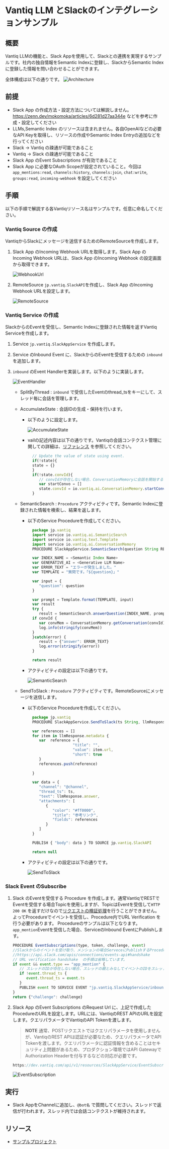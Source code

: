 # Vantiq LLM とSlackのインテグレーションサンプル

## 概要

Vantiq LLMの機能と、Slack Appを使用して、Slackとの連携を実現するサンプルです。社内の独自情報をSemantic Indexに登録し、SlackからSemantic Indexに登録した情報を問い合わせることができます。

全体構成は以下の通りです。
![Architecture](../../imgs/vantiq_llm_slack_integration/vantiq_slack_architecture.png)

## 前提

- Slack App の作成方法・設定方法については解説しません。https://zenn.dev/mokomoka/articles/6d281d27aa344e などを参考に作成・設定してください
- LLMs,Semantic Index のリソースは含まれません。各自OpenAIなどの必要なAPI Keyを取得し、リソースの作成やSemantic Index Entryの追加などを行ってください
- Slack -> Vantiq の疎通が可能であること
- Vantiq -> Slack の疎通が可能であること
- Slack App のEvent Subscriptions が有効であること
- Slack App に必要なOAuth Scopeが設定されていること。今回は`app_mentions:read`, `channels:history`, `channels:join`, `chat:write`, `groups:read`, `incoming-webhook` を設定してください

## 手順

以下の手順で解説する各Vantiqリソース名はサンプルです。任意に命名してください。

### Vantiq Source の作成

VantiqからSlackにメッセージを送信するためのRemoteSourceを作成します。

1. Slack App のIncoming Webhook URLを取得します。Slack App のIncoming Webhook URLは、Slack App のIncoming Webhook の設定画面から取得できます。

   ![WebhookUrl](../../imgs/vantiq_llm_slack_integration/slack_incomingwebhook.png)

1. RemoteSource `jp.vantiq.SlackAPI`を作成し、Slack App のIncoming Webhook URLを設定します。

   ![RemoteSource](../../imgs/vantiq_llm_slack_integration/remotesource.png)

### Vantiq Service の作成

SlackからのEventを受信し、Semantic Indexに登録された情報を返すVantiq Serviceを作成します。

1. Service `jp.vantiq.SlackAppService` を作成します。

1. Service のInbound Event に、SlackからのEventを受信するための `inbound` を追加します。

1. `inbound` のEvent Handlerを実装します。以下のように実装します。

   ![EventHandler](../../imgs/vantiq_llm_slack_integration/eventhandler.png)

   - SplitByThread : `inbound` で受信したEventのthread_tsをキーにして、スレッド毎に会話を管理します。
   - AccumulateState : 会話IDの生成・保持を行います。
     - 以下のように設定します。

       ![AccumulateState](../../imgs/vantiq_llm_slack_integration/accumulateState.png)

     - vailの記述内容は以下の通りです。Vantiqの会話コンテクスト管理に関しての詳細は、[リファレンス](https://dev.vantiq.com/docs/system/rules/index.html#conversationmemory) を参照してください。

       ```javascript
         // Update the value of state using event.
         if(!state){
         state = {}
         }
         if(!state.convId){
            // convIdが存在しない場合、ConversationMemoryに会話を開始するようにリクエストする
            var startConvo = []
            state.convId = io.vantiq.ai.ConversationMemory.startConversation(startConvo)
         } 
       ```

   - SemanticSearch : `Procedure` アクティビティです。Semantic Indexに登録された情報を検索し、結果を返します。
     - 以下のService Procedureを作成してください。

       ```javascript
         package jp.vantiq
         import service io.vantiq.ai.SemanticSearch
         import service io.vantiq.text.Template
         import service io.vantiq.ai.ConversationMemory
         PROCEDURE SlackAppService.SemanticSearch(question String REQUIRED, convId String): Object

         var INDEX_NAME = <Semantic Index Name>
         var GENERATIVE_AI = <Generative LLM Name>
         var ERROR_TEXT = "エラーが発生しました。"
         var TEMPLATE = "質問です。「${question}」"

         var input = {
            "question": question
         }

         var prompt = Template.format(TEMPLATE, input)
         var result
         try {
            result = SemanticSearch.answerQuestion(INDEX_NAME, prompt, GENERATIVE_AI, convId)
         if convId {
            var convMem = ConversationMemory.getConversation(convId)
            log.info(stringify(convMem))
         }
         }catch(error) {
            result = {"answer": ERROR_TEXT}
            log.error(stringify(error))
         }

         return result
       ```

     - アクティビティの設定は以下の通りです。

       ![SemanticSearch](../../imgs/vantiq_llm_slack_integration/semanticSearch.png)

   - SendToSlack : `Procedure` アクティビティです。RemoteSourceにメッセージを送信します。
     - 以下のService Procedureを作成してください。

       ```javascript
         package jp.vantiq
         PROCEDURE SlackAppService.SendToSlack(ts String, llmResponse Object )

         var references = []
         for item in llmResponse.metadata {
            var  reference = {
                           "title": "",
                           "value": item.url,
                           "short": true
            }
            references.push(reference)
            
         }

         var data = {
            "channel": "@channel",
            "thread_ts": ts,
            "text": llmResponse.answer,
            "attachments": [
               {
                  "color": "#ff0000",
                  "title": "参考リンク",
                  "fields": references
               }
            ]
         }

         PUBLISH { "body": data } TO SOURCE jp.vantiq.SlackAPI

         return null
       ```

     - アクティビティの設定は以下の通りです。

       ![SendToSlack](../../imgs/vantiq_llm_slack_integration/sendToSlack.png)

### Slack Event のSubscribe

1. Slack のEventを受信する Procedure を作成します。通常VantiqでRESTでEventを受信する場合Topicを使用しますが、TopicはEventを受信して`HTTP 200 OK` を返すだけなので[リクエストの検証処理](https://api.slack.com/apis/connections/events-api#handshake)を行うことができません。よってProcedureでイベントを受信し、Procedure内でURL Verification を行う必要があります。
Procedureのサンプルは以下となります。`app_mention`Eventを受信した場合、ServiceのInbound EventにPublishします。

   ```javascript
   PROCEDURE EventSubscriptions(type, token, challenge, event)
   //Slackからのイベントを受け取り、メンションの場合ServeceにPublishするProcedureです。
   //https://api.slack.com/apis/connections/events-api#handshake
   // URL verification handshake  の手順は省略しています。
   if event && event.type == "app_mention" {
      // スレッドのIDが存在しない場合、スレッドの親とみなしてイベントのIDをスレッドIDに設定する
      if !event.thread_ts {
         event.thread_ts = event.ts
      } 
      PUBLISH event TO SERVICE EVENT "jp.vantiq.SlackAppService/inbound"
   }
   return {"challenge": challenge}
   ```

1. Slack App のEvent Subscriptions のRequest Url に、上記で作成したProcedureのURLを設定します。URLには、VantiqのREST APIのURLを設定します。クエリパラメータでVantiqのAPI Tokenを渡します。
 
   > **NOTE**
   > 通常、POSTリクエストではクエリパラメータを使用しませんが、VantiqのREST APIは認証が必要なため、クエリパラメータでAPI Tokenを渡します。クエリパラメータに認証情報を含めることはセキュリティ上問題があるため、プロダクション環境ではAPI GatewayでAuthorization Headerを付与するなどの対応が必要です。

   ```javascript
   https://dev.vantiq.com/api/v1/resources/SlackAppService/EventSubscriptions?token=<API Token>
   ```

   ![EventSubscription](../../imgs/vantiq_llm_slack_integration/slack_event_subscription.png)

## 実行

- Slack AppをChannelに追加し、`@bot名` で質問してください。スレッドで返信が行われます。スレッド内では会話コンテクストが維持されます。

## リソース

- [サンプルプロジェクト](../../conf/vantiq_llm_slack_integration/llm_slack_integration.zip)
